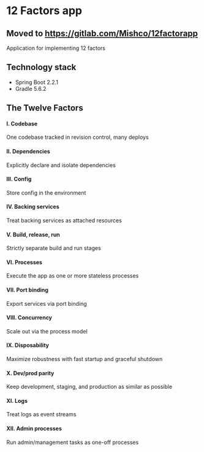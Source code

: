# 12 Factors app

## Moved to https://gitlab.com/Mishco/12factorapp

Application for implementing 12 factors

## Technology stack

* Spring Boot 2.2.1
* Gradle 5.6.2

## The Twelve Factors

#### I. Codebase
One codebase tracked in revision control, many deploys

#### II. Dependencies
  Explicitly declare and isolate dependencies
  
#### III. Config
  Store config in the environment
  
  #### IV. Backing services
  Treat backing services as attached resources
  
  #### V. Build, release, run
  Strictly separate build and run stages
  
  #### VI. Processes
  Execute the app as one or more stateless processes
  
  #### VII. Port binding
  Export services via port binding
  
  #### VIII. Concurrency
  Scale out via the process model
  
  #### IX. Disposability
  Maximize robustness with fast startup and graceful shutdown
  
  #### X. Dev/prod parity
  Keep development, staging, and production as similar as possible
  
  #### XI. Logs
  Treat logs as event streams
  
  #### XII. Admin processes
  Run admin/management tasks as one-off processes 
